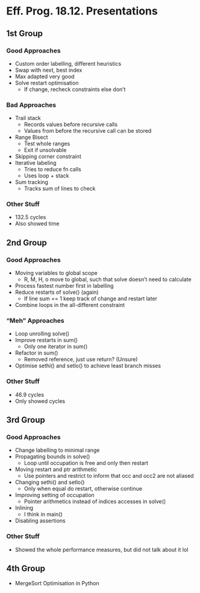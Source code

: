 # Eff. Prog. 18.12. Presentations

## 1st Group
### Good Approaches
- Custom order labelling, different heuristics
- Swap with next, best index
- Max adapted very good
- Solve restart optimisation
  - If change, recheck constraints else don’t
### Bad Approaches
- Trail stack
  - Records values before recursive calls
  - Values from before the recursive call can be stored
- Range Bisect
  - Test whole ranges
  - Exit if unsolvable
- Skipping corner constraint
- Iterative labeling
  - Tries to reduce fn calls
  - Uses loop + stack
- Sum tracking
  - Tracks sum of lines to check
### Other Stuff
- 132.5 cycles
- Also showed time

## 2nd Group
### Good Approaches
- Moving variables to global scope
  - R, M, H, o move to global, such that solve doesn’t need to calculate
- Process fastest number first in labelling
- Reduce restarts of solve() (again)
  - If line sum == 1 keep track of change and restart later
- Combine loops in the all-different constraint
### “Meh” Approaches
- Loop unrolling solve()
- Improve restarts in sum()
  - Only one iterator in sum()
- Refactor in sum()
  - Removed reference, just use return? (Unsure)
- Optimise sethi() and setlo() to achieve least branch misses
### Other Stuff
- 46.9 cycles
- Only showed cycles

## 3rd Group
### Good Approaches
- Change labelling to minimal range
- Propagating bounds in solve()
  - Loop until occupation is free and only then restart
- Moving restart and ptr arithmetic
  - Use pointers and restrict to inform that occ and occ2 are not aliased
- Changing sethi() and setlo()
  - Only when equal do restart, otherwise continue
- Improving setting of occupation
  - Pointer arithmetics instead of indices accesses in solve()
- Inlining
  - I think in main()
- Disabling assertions
### Other Stuff
- Showed the whole performance measures, but did not talk about it lol

## 4th Group
- MergeSort Optimisation in Python

